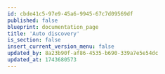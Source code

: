 ```yaml
---
id: cbde41c5-97e9-45a6-9945-67c7d09569df
published: false
blueprint: documentation_page
title: 'Auto discovery'
is_section: false
insert_current_version_menu: false
updated_by: 8a23b90f-af86-4535-b690-339a7e5e54dc
updated_at: 1743680573
---
```


